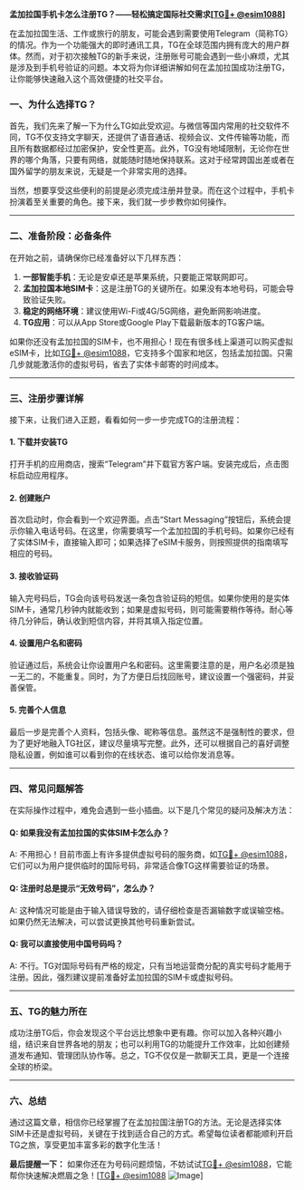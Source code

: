 **孟加拉国手机卡怎么注册TG？——轻松搞定国际社交需求[[TG💪+ @esim1088](https://t.me/s/esim1088)]**

在孟加拉国生活、工作或旅行的朋友，可能会遇到需要使用Telegram（简称TG）的情况。作为一个功能强大的即时通讯工具，TG在全球范围内拥有庞大的用户群体。然而，对于初次接触TG的新手来说，注册账号可能会遇到一些小麻烦，尤其是涉及到手机号验证的问题。本文将为你详细讲解如何在孟加拉国成功注册TG，让你能够快速融入这个高效便捷的社交平台。

### **一、为什么选择TG？**
首先，我们先来了解一下为什么TG如此受欢迎。与微信等国内常用的社交软件不同，TG不仅支持文字聊天，还提供了语音通话、视频会议、文件传输等功能，而且所有数据都经过加密保护，安全性更高。此外，TG没有地域限制，无论你在世界的哪个角落，只要有网络，就能随时随地保持联系。这对于经常跨国出差或者在国外留学的朋友来说，无疑是一个非常实用的选择。

当然，想要享受这些便利的前提是必须完成注册并登录。而在这个过程中，手机卡扮演着至关重要的角色。接下来，我们就一步步教你如何操作。

---

### **二、准备阶段：必备条件**
在开始之前，请确保你已经准备好以下几样东西：
1. **一部智能手机**：无论是安卓还是苹果系统，只要能正常联网即可。
2. **孟加拉国本地SIM卡**：这是注册TG的关键所在。如果没有本地号码，可能会导致验证失败。
3. **稳定的网络环境**：建议使用Wi-Fi或4G/5G网络，避免断网影响进度。
4. **TG应用**：可以从App Store或Google Play下载最新版本的TG客户端。

如果你还没有孟加拉国的SIM卡，也不用担心！现在有很多线上渠道可以购买虚拟eSIM卡，比如[TG💪+ @esim1088](https://t.me/s/esim1088)，它支持多个国家和地区，包括孟加拉国。只需几步就能激活你的虚拟号码，省去了实体卡邮寄的时间成本。

---

### **三、注册步骤详解**
接下来，让我们进入正题，看看如何一步一步完成TG的注册流程：

#### **1. 下载并安装TG**
打开手机的应用商店，搜索“Telegram”并下载官方客户端。安装完成后，点击图标启动应用程序。

#### **2. 创建账户**
首次启动时，你会看到一个欢迎界面。点击“Start Messaging”按钮后，系统会提示你输入电话号码。在这里，你需要填写一个孟加拉国的手机号码。如果你已经有了实体SIM卡，直接输入即可；如果选择了eSIM卡服务，则按照提供的指南填写相应的号码。

#### **3. 接收验证码**
输入完号码后，TG会向该号码发送一条包含验证码的短信。如果你使用的是实体SIM卡，通常几秒钟内就能收到；如果是虚拟号码，则可能需要稍作等待。耐心等待几分钟后，确认收到短信内容，并将其填入指定位置。

#### **4. 设置用户名和密码**
验证通过后，系统会让你设置用户名和密码。这里需要注意的是，用户名必须是独一无二的，不能重复。同时，为了方便日后找回账号，建议设置一个强密码，并妥善保管。

#### **5. 完善个人信息**
最后一步是完善个人资料，包括头像、昵称等信息。虽然这不是强制性的要求，但为了更好地融入TG社区，建议尽量填写完整。此外，还可以根据自己的喜好调整隐私设置，例如谁可以看到你的在线状态、谁可以给你发消息等。

---

### **四、常见问题解答**
在实际操作过程中，难免会遇到一些小插曲。以下是几个常见的疑问及解决方法：

#### **Q: 如果我没有孟加拉国的实体SIM卡怎么办？**
A: 不用担心！目前市面上有许多提供虚拟号码的服务商，如[TG💪+ @esim1088](https://t.me/s/esim1088)，它们可以为用户提供临时的国际号码，非常适合像TG这样需要验证的场景。

#### **Q: 注册时总是提示“无效号码”，怎么办？**
A: 这种情况可能是由于输入错误导致的，请仔细检查是否漏输数字或误输空格。如果仍然无法解决，可以尝试更换其他号码重新尝试。

#### **Q: 我可以直接使用中国号码吗？**
A: 不行。TG对国际号码有严格的规定，只有当地运营商分配的真实号码才能用于注册。因此，强烈建议提前准备好孟加拉国的SIM卡或虚拟号码。

---

### **五、TG的魅力所在**
成功注册TG后，你会发现这个平台远比想象中更有趣。你可以加入各种兴趣小组，结识来自世界各地的朋友；也可以利用TG的功能提升工作效率，比如创建频道发布通知、管理团队协作等。总之，TG不仅仅是一款聊天工具，更是一个连接全球的桥梁。

---

### **六、总结**
通过这篇文章，相信你已经掌握了在孟加拉国注册TG的方法。无论是选择实体SIM卡还是虚拟号码，关键在于找到适合自己的方式。希望每位读者都能顺利开启TG之旅，享受更加丰富多彩的数字化生活！

**最后提醒一下：** 如果你还在为号码问题烦恼，不妨试试[TG💪+ @esim1088](https://t.me/s/esim1088)，它能帮你快速解决燃眉之急！[[TG💪+ @esim1088](https://t.me/s/esim1088) ![Image](https://i.postimg.cc/4NQfJmqS/Snipaste-2025-05-13-00-14-12.png)]